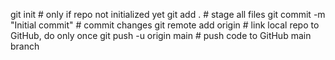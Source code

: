 git init              # only if repo not initialized yet
git add .             # stage all files
git commit -m "Initial commit"  # commit changes
git remote add origin <repo-URL>  # link local repo to GitHub, do only once
git push -u origin main          # push code to GitHub main branch
